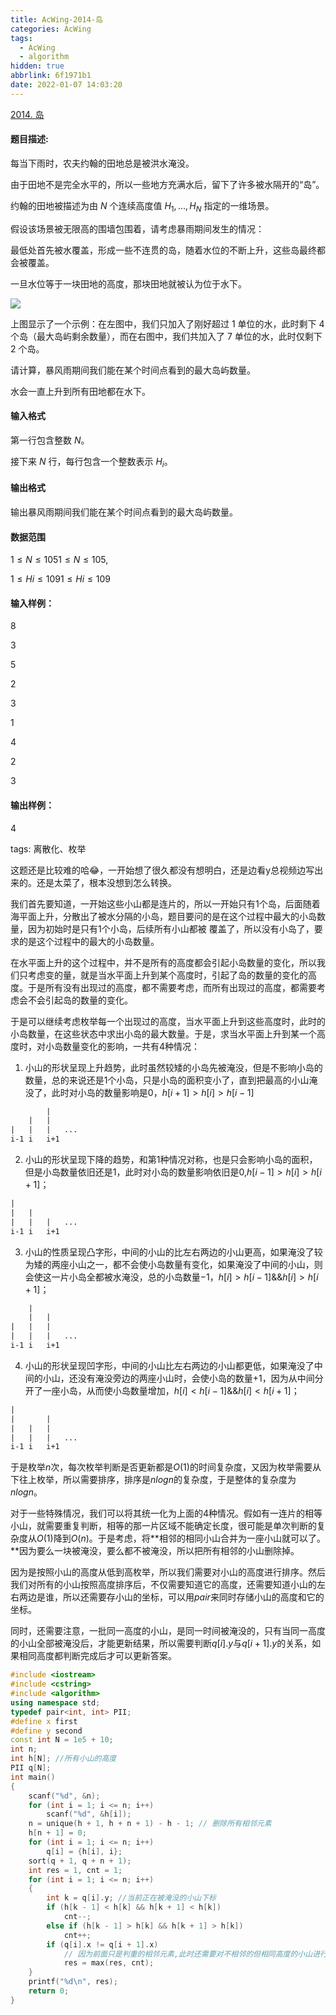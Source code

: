 ```yaml
---
title: AcWing-2014-岛
categories: AcWing
tags:
  - AcWing
  - algorithm
hidden: true
abbrlink: 6f1971b1
date: 2022-01-07 14:03:20
---
```


[2014. 岛](https://www.acwing.com/problem/content/description/2016/)

#### 题目描述:

每当下雨时，农夫约翰的田地总是被洪水淹没。

由于田地不是完全水平的，所以一些地方充满水后，留下了许多被水隔开的“岛”。

约翰的田地被描述为由 $N$ 个连续高度值 $H_1,…,H_N$ 指定的一维场景。

假设该场景被无限高的围墙包围着，请考虑暴雨期间发生的情况：

最低处首先被水覆盖，形成一些不连贯的岛，随着水位的不断上升，这些岛最终都会被覆盖。

一旦水位等于一块田地的高度，那块田地就被认为位于水下。

![](https://gitee.com/cao_ziqiang/img/raw/master/20220107140433.png)

上图显示了一个示例：在左图中，我们只加入了刚好超过 $1$ 单位的水，此时剩下 $4$ 个岛（最大岛屿剩余数量），而在右图中，我们共加入了 $7$ 单位的水，此时仅剩下 $2$ 个岛。

请计算，暴风雨期间我们能在某个时间点看到的最大岛屿数量。

水会一直上升到所有田地都在水下。

#### 输入格式

第一行包含整数 $N$。

接下来 $N$ 行，每行包含一个整数表示 $H_i$。

#### 输出格式

输出暴风雨期间我们能在某个时间点看到的最大岛屿数量。



#### 数据范围

$1≤N≤1051≤N≤105,$

$1≤Hi≤1091≤Hi≤109$



#### 输入样例：

8

3

5

2

3

1

4

2

3

#### 输出样例：

4

tags: 离散化、枚举

这题还是比较难的哈😂，一开始想了很久都没有想明白，还是边看y总视频边写出来的。还是太菜了，根本没想到怎么转换。

我们首先要知道，一开始这些小山都是连片的，所以一开始只有1个岛，后面随着海平面上升，分散出了被水分隔的小岛，题目要问的是在这个过程中最大的小岛数量，因为初始时是只有1个小岛，后续所有小山都被 覆盖了，所以没有小岛了，要求的是这个过程中的最大的小岛数量。

在水平面上升的这个过程中，并不是所有的高度都会引起小岛数量的变化，所以我们只考虑变的量，就是当水平面上升到某个高度时，引起了岛的数量的变化的高度。于是所有没有出现过的高度，都不需要考虑，而所有出现过的高度，都需要考虑会不会引起岛的数量的变化。

于是可以继续考虑枚举每一个出现过的高度，当水平面上升到这些高度时，此时的小岛数量，在这些状态中求出小岛的最大数量。于是，求当水平面上升到某一个高度时，对小岛数量变化的影响，一共有4种情况：

1. 小山的形状呈现上升趋势，此时虽然较矮的小岛先被淹没，但是不影响小岛的数量，总的来说还是1个小岛，只是小岛的面积变小了，直到把最高的小山淹没了，此时对小岛的数量影响是0，$h[i+1]\gt h[i]\gt h[i-1]$

```txt
		|
	|	|
|	|	|	...
i-1	i	i+1
```

2. 小山的形状呈现下降的趋势，和第1种情况对称，也是只会影响小岛的面积，但是小岛数量依旧还是$1$，此时对小岛的数量影响依旧是0,$h[i-1]\gt h[i]\gt h[i+1]$；

```txt
|
|	|
|	|	|	...
i-1	i	i+1
```

3. 小山的性质呈现凸字形，中间的小山的比左右两边的小山更高，如果淹没了较为矮的两座小山之一，都不会使小岛数量有变化，如果淹没了中间的小山，则会使这一片小岛全都被水淹没，总的小岛数量$-1$，$h[i]>h[i-1]\&\&h[i]>h[i+1]$；

```txt
	|
	|	|
|	|	|
|	|	|	...	
i-1	i	i+1
```

4. 小山的形状呈现凹字形，中间的小山比左右两边的小山都更低，如果淹没了中间的小山，还没有淹没旁边的两座小山时，会使小岛的数量+1，因为从中间分开了一座小岛，从而使小岛数量增加，$h[i] \lt h[i-1] \&\& h[i] \lt h[i+1]$；

```txt
|
|		|
|	|	|
|	|	|	...
i-1	i	i+1
```

于是枚举$n$次，每次枚举判断是否更新都是$O(1)$的时间复杂度，又因为枚举需要从下往上枚举，所以需要排序，排序是$nlogn$的复杂度，于是整体的复杂度为$nlogn$。

对于一些特殊情况，我们可以将其统一化为上面的4种情况。假如有一连片的相等小山，就需要重复判断，相等的那一片区域不能确定长度，很可能是单次判断的复杂度从$O(1)$降到$O(n)$。于是考虑，将**相邻的相同小山合并为一座小山就可以了。**因为要么一块被淹没，要么都不被淹没，所以把所有相邻的小山删除掉。

因为是按照小山的高度从低到高枚举，所以我们需要对小山的高度进行排序。然后我们对所有的小山按照高度排序后，不仅需要知道它的高度，还需要知道小山的左右两边是谁，所以还需要存小山的坐标，可以用$pair$来同时存储小山的高度和它的坐标。

同时，还需要注意，一批同一高度的小山，是同一时间被淹没的，只有当同一高度的小山全部被淹没后，才能更新结果，所以需要判断$q[i].y$与$q[i+1].y$的关系，如果相同高度都判断完成后才可以更新答案。

```cpp
#include <iostream>
#include <cstring>
#include <algorithm>
using namespace std;
typedef pair<int, int> PII;
#define x first
#define y second
const int N = 1e5 + 10;
int n;
int h[N]; //所有小山的高度
PII q[N];
int main()
{
    scanf("%d", &n);
    for (int i = 1; i <= n; i++)
        scanf("%d", &h[i]);
    n = unique(h + 1, h + n + 1) - h - 1; // 删除所有相邻元素
    h[n + 1] = 0;
    for (int i = 1; i <= n; i++)
        q[i] = {h[i], i};
    sort(q + 1, q + n + 1);
    int res = 1, cnt = 1;
    for (int i = 1; i <= n; i++)
    {
        int k = q[i].y; //当前正在被淹没的小山下标
        if (h[k - 1] < h[k] && h[k + 1] < h[k])
            cnt--;
        else if (h[k - 1] > h[k] && h[k + 1] > h[k])
            cnt++;
        if (q[i].x != q[i + 1].x)
            // 因为前面只是判重的相邻元素,此时还需要对不相邻的但相同高度的小山进行同步的更新,因为只能有一次的更新
            res = max(res, cnt);
    }
    printf("%d\n", res);
    return 0;
}
```



